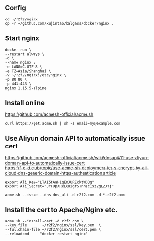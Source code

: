## Config

```
cd ~/r2f2/nginx
cp -r ~/github.com/xujintao/balgass/docker/nginx .
```

## Start nginx

```
docker run \
--restart always \
-d \
--name nginx \
-e LANG=C.UTF-8 \
-e TZ=Asia/Shanghai \
-v ~/r2f2/nginx:/etc/nginx \
-p 80:80 \
-p 443:443 \
nginx:1.15.5-alpine
```

## Install online

https://github.com/acmesh-official/acme.sh

```
curl https://get.acme.sh | sh -s email=my@example.com
```

## Use Aliyun domain API to automatically issue cert

https://github.com/acmesh-official/acme.sh/wiki/dnsapi#11-use-aliyun-domain-api-to-automatically-issue-cert  
https://f-e-d.club/topic/use-acme-sh-deployment-let-s-encrypt-by-ali-cloud-dns-generic-domain-https-authentication.article

```
export Ali_Key="LTAI5tAaH1qEmJUREcktWDQg"
export Ali_Secret="JYTOpXRkE88igrSTnhIc1sz2gE2JYj"

acme.sh --issue --dns dns_ali -d r2f2.com -d *.r2f2.com
```

## Install the cert to Apache/Nginx etc.

```
acme.sh --install-cert -d r2f2.com \
--key-file       ~/r2f2/nginx/ssl/key.pem  \
--fullchain-file ~/r2f2/nginx/ssl/cert.pem \
--reloadcmd     "docker restart nginx"
```
